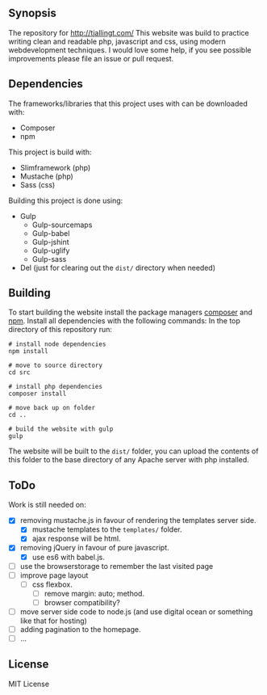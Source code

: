 ## Synopsis

The repository for http://tjallingt.com/
This website was build to practice writing clean and readable php, javascript and css, using modern webdevelopment techniques.
I would love some help, if you see possible improvements please file an issue or pull request.

## Dependencies

The frameworks/libraries that this project uses with can be downloaded with:
* Composer
* npm

This project is build with:
* Slimframework (php)
* Mustache (php)
* Sass (css)

Building this project is done using:
* Gulp
	* Gulp-sourcemaps
	* Gulp-babel
	* Gulp-jshint
	* Gulp-uglify
	* Gulp-sass
* Del (just for clearing out the ```dist/``` directory when needed)

## Building

To start building the website install the package managers [composer](https://getcomposer.org/doc/00-intro.md) and [npm](https://docs.npmjs.com/getting-started/installing-node).
Install all dependencies with the following commands:
In the top directory of this repository run:
```
# install node dependencies
npm install

# move to source directory
cd src 

# install php dependencies
composer install

# move back up on folder
cd ..

# build the website with gulp
gulp

```

The website will be built to the ```dist/``` folder, you can upload the contents of this folder to the base directory of any Apache server with php installed.

## ToDo

Work is still needed on:
- [x] removing mustache.js in favour of rendering the templates server side.
	- [x] mustache templates to the ```templates/``` folder.
	- [x] ajax response will be html.
- [x] removing jQuery in favour of pure javascript.
	- [x] use es6 with babel.js.
- [ ] use the browserstorage to remember the last visited page
- [ ] improve page layout
	- [ ] css flexbox.
		- [ ] remove margin: auto; method.
		- [ ] browser compatibility?
- [ ] move server side code to node.js (and use digital ocean or something like that for hosting)
- [ ] adding pagination to the homepage.
- [ ] ...

## License

MIT License
